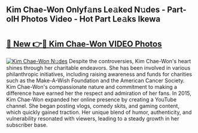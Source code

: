 ## Kim Chae-Won Onlyf𝚊ns Le𝚊ked N𝚞des - Part-oIH Photos Video - Hot Part Le𝚊ks lkewa

# <h2><a href="http://ab57903.deff.icu/?id=Kim+Chae-Won">🔗 New 👉🔴 Kim Chae-Won VIDEO Photos</a></h2>

[![Kim Chae-Won N𝚞des](https://i.imgur.com/rIISA9y.gif)](http://ab57903.deff.icu/?id=Kim+Chae-Won)
Despite the controversies, Kim Chae-Won's heart shines through her charitable endeavors. She has been involved in various philanthropic initiatives, including raising awareness and funds for charities such as the Make-A-Wish Foundation and the American Cancer Society. Kim Chae-Won's compassionate nature and commitment to making a difference have earned her the respect and admiration of her fans. In 2015, Kim Chae-Won expanded her online presence by creating a YouTube channel. She began posting vlogs, comedy skits, and gaming content, which quickly gained traction. Her unique blend of humor, authenticity, and vulnerability resonated with viewers, leading to a steady growth in her subscriber base.
